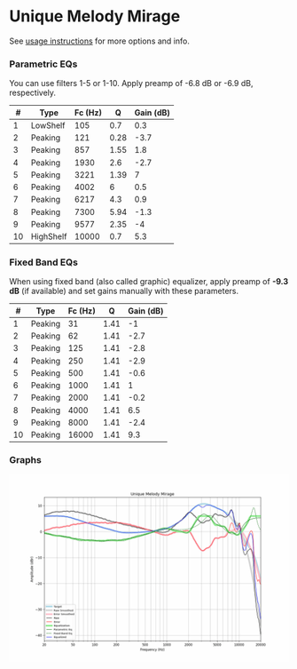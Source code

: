 # Unique Melody Mirage
See [usage instructions](https://github.com/jaakkopasanen/AutoEq#usage) for more options and info.

### Parametric EQs
You can use filters 1-5 or 1-10. Apply preamp of -6.8 dB or -6.9 dB, respectively.

|   # | Type      |   Fc (Hz) |    Q |   Gain (dB) |
|-----|-----------|-----------|------|-------------|
|   1 | LowShelf  |       105 | 0.7  |         0.3 |
|   2 | Peaking   |       121 | 0.28 |        -3.7 |
|   3 | Peaking   |       857 | 1.55 |         1.8 |
|   4 | Peaking   |      1930 | 2.6  |        -2.7 |
|   5 | Peaking   |      3221 | 1.39 |         7   |
|   6 | Peaking   |      4002 | 6    |         0.5 |
|   7 | Peaking   |      6217 | 4.3  |         0.9 |
|   8 | Peaking   |      7300 | 5.94 |        -1.3 |
|   9 | Peaking   |      9577 | 2.35 |        -4   |
|  10 | HighShelf |     10000 | 0.7  |         5.3 |

### Fixed Band EQs
When using fixed band (also called graphic) equalizer, apply preamp of **-9.3 dB** (if available) and set gains manually with these parameters.

|   # | Type    |   Fc (Hz) |    Q |   Gain (dB) |
|-----|---------|-----------|------|-------------|
|   1 | Peaking |        31 | 1.41 |        -1   |
|   2 | Peaking |        62 | 1.41 |        -2.7 |
|   3 | Peaking |       125 | 1.41 |        -2.8 |
|   4 | Peaking |       250 | 1.41 |        -2.9 |
|   5 | Peaking |       500 | 1.41 |        -0.6 |
|   6 | Peaking |      1000 | 1.41 |         1   |
|   7 | Peaking |      2000 | 1.41 |        -0.2 |
|   8 | Peaking |      4000 | 1.41 |         6.5 |
|   9 | Peaking |      8000 | 1.41 |        -2.4 |
|  10 | Peaking |     16000 | 1.41 |         9.3 |

### Graphs
![](./Unique%20Melody%20Mirage.png)
